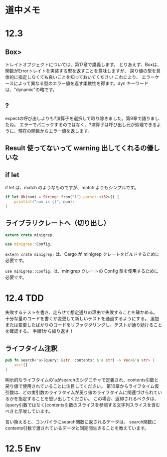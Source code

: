 # 道中メモ

# 12.3

## Box<dyn Error>>

トレイトオブジェクトについては、第17章で講義します。 とりあえず、Box<dyn Error>は、関数がErrorトレイトを実装する型を返すことを意味しますが、 戻り値の型を具体的に指定しなくても良いことを知っておいてください
これにより、 エラーケースによって異なる型のエラー値を返す柔軟性を得ます。dyn キーワードは、"dynamic"の略です。

## ?

expectの呼び出しよりも?演算子を選択して取り除きました。第9章で語りましたね。 エラーでパニックするのではなく、?演算子は呼び出し元が処理できるように、現在の関数からエラー値を返します。

## Result 使ってないって warning 出してくれるの優しいな

## if let

if let は、match のようなものですが、match よりもシンプルです。

```rust
if let Ok(num) = String::from("1").parse::<i32>() {
    println!("num is {}", num);
}
```

## ライブラリクレートへ（切り出し）

```rust
extern crate minigrep;

use minigrep::Config;
```

`extern crate minigrep;` は、Cargo が minigrep クレートをビルドするために必要です。

`use minigrep::Config;` は、minigrep クレートの Config 型を使用するために必要です。

# 12.4 TDD

失敗するテストを書き、走らせて想定通りの理由で失敗することを確かめる。
十分な量のコードを書くか変更して新しいテストを通過するようにする。
追加または変更したばかりのコードをリファクタリングし、テストが通り続けることを確認する。
手順1から繰り返す！


## ライフタイム注釈


```rust
pub fn search<'a>(query: &str, contents: &'a str) -> Vec<&'a str> {
    vec![]
}
```

明示的なライフタイムの'aがsearchのシグニチャで定義され、contents引数と戻り値で使用されていることに注目してください。 第10章からライフタイム仮引数は、どの実引数のライフタイムが戻り値のライフタイムに関連づけられているかを指定することを思い出してください。 この場合、返却されるベクタは、 (query引数ではなく)contents引数のスライスを参照する文字列スライスを含むべきと示唆しています。

言い換えると、コンパイラにsearch関数に返されるデータは、 search関数にcontents引数で渡されているデータと同期間生きることを教えています。 

# 12.5 Env

